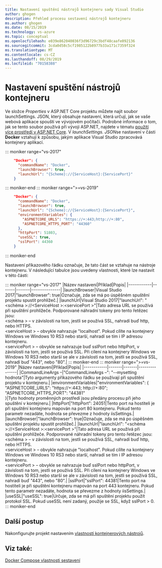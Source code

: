 ```yaml
---
title: Nastavení spuštění nástrojů kontejneru sady Visual Studio
author: ghogen
description: Přehled procesu sestavení nástrojů kontejneru
ms.author: ghogen
ms.date: 08/15/2019
ms.technology: vs-azure
ms.topic: conceptual
ms.openlocfilehash: e039e862040036f3d96729c3bdf48caafe092136
ms.sourcegitcommit: 3cda0d58c5cf1985122b8977b33a171c7359f324
ms.translationtype: MT
ms.contentlocale: cs-CZ
ms.lasthandoff: 08/29/2019
ms.locfileid: "70158388"
---
```

# <a name="container-tools-launch-settings"></a>Nastavení spuštění nástrojů kontejneru

Ve složce *Properties* v ASP.NET Core projektu můžete najít soubor launchSettings. JSON, který obsahuje nastavení, která určují, jak se vaše webová aplikace spouští ve vývojovém počítači. Podrobné informace o tom, jak se tento soubor používá při vývoji ASP.NET, najdete v tématu [použití více prostředí v ASP.NET Core](/aspnet/core/fundamentals/environments?view=aspnetcore-2.2). V *launchSettings. JSON*se nastavení v části **Docker** vztahují k způsobu, jakým aplikace Visual Studio zpracovává kontejnery aplikací.

::: moniker range="vs-2017"
```json
    "Docker": {
      "commandName": "Docker",
      "launchBrowser": true,
      "launchUrl": "{Scheme}://{ServiceHost}:{ServicePort}"
    }
```

::: moniker-end
::: moniker range=">=vs-2019"

```json
    "Docker": {
      "commandName": "Docker",
      "launchBrowser": true,
      "launchUrl": "{Scheme}://{ServiceHost}:{ServicePort}",
      "environmentVariables": {
        "ASPNETCORE_URLS": "https://+:443;http://+:80",
        "ASPNETCORE_HTTPS_PORT": "44360"
      },
      "httpPort": 51803,
      "useSSL": true,
      "sslPort": 44360
    }
```

::: moniker-end

Nastavení příkazového řádku označuje, že tato část se vztahuje na nástroje kontejneru. V následující tabulce jsou uvedeny vlastnosti, které lze nastavit v této části:

::: moniker range="vs-2017"
|Název nastavení|Příklad|Popis|
|------------|-------|-------|---------------|
|launchBrowser|Visual Studio 2017|"launchBrowser": true|Označuje, zda se má po úspěšném spuštění projektu spustit prohlížeč.|
|launchUrl|Visual Studio 2017|"launchUrl": "\<schéma >://\<ServiceHost >:\<servicePort >"|Tato adresa URL se používá při spuštění prohlížeče.  Podporované náhradní tokeny pro tento řetězec jsou:<br>   \<schéma > – v závislosti na tom, jestli se používá SSL, nahradí buď http, nebo HTTPS.<br>   \<serviceHost > – obvykle nahrazuje "localhost". Pokud cílíte na kontejnery Windows ve Windows 10 RS3 nebo starší, nahradí se tím i IP adresou kontejneru.<br>   \<servicePort > – obvykle se nahrazuje buď sslPort nebo httpPort, v závislosti na tom, jestli se používá SSL.  Při cílení na kontejnery Windows ve Windows 10 RS3 nebo starší se ale v závislosti na tom, jestli se používá SSL, nahradí buď "443", nebo "80".|
::: moniker-end
::: moniker range=">=vs-2019"
|Název nastavení|Příklad|Popis|
|------------|-------|-------|---------------|
|CommandLineArgs –|"CommandLineArgs –": "--mysetting hodnota"|Tyto argumenty příkazového řádku se používají při spuštění projektu v kontejneru.|
|environmentVariables|"environmentVariables": {<br>    "ASPNETCORE_URLS": "https://+:443; http://+:80";<br>    "ASPNETCORE_HTTPS_PORT": "44381"<br>}|Tyto hodnoty proměnných prostředí jsou předány procesu při jeho spuštění v kontejneru.|
|httpPort|"httpPort": 24051|Tento port na hostiteli je při spuštění kontejneru mapován na port 80 kontejneru.  Pokud tento parametr nezadáte, hodnota se převezme z hodnoty iisSettings.|
|launchBrowser|"launchBrowser": true|Označuje, zda se má po úspěšném spuštění projektu spustit prohlížeč.|
|launchUrl|"launchUrl": "\<schéma >://\<ServiceHost >:\<servicePort >"|Tato adresa URL se používá při spuštění prohlížeče.  Podporované náhradní tokeny pro tento řetězec jsou:<br>   \<schéma > – v závislosti na tom, jestli se používá SSL, nahradí buď http, nebo HTTPS.<br>   \<serviceHost > – obvykle nahrazuje "localhost". Pokud cílíte na kontejnery Windows ve Windows 10 RS3 nebo starší, nahradí se tím i IP adresou kontejneru.<br>   \<servicePort > – obvykle se nahrazuje buď sslPort nebo httpPort, v závislosti na tom, jestli se používá SSL.  Při cílení na kontejnery Windows ve Windows 10 RS3 nebo starší se ale v závislosti na tom, jestli se používá SSL, nahradí buď "443", nebo "80".|
|sslPort|"sslPort": 44381|Tento port na hostiteli je při spuštění kontejneru mapován na port 443 kontejneru.  Pokud tento parametr nezadáte, hodnota se převezme z hodnoty iisSettings.|
|useSSL|"useSSL": true|Určuje, zda se má při spuštění projektu použít protokol SSL.  Pokud useSSL není zadaný, použije se SSL, když sslPort > 0.
::: moniker-end

## <a name="next-steps"></a>Další postup

Nakonfigurujte projekt nastavením [vlastností kontejnerových nástrojů](container-msbuild-properties.md).

## <a name="see-also"></a>Viz také:

[Docker Compose vlastnosti sestavení](docker-compose-properties.md)
